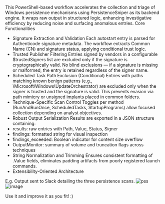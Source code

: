 This PowerShell-based workflow accelerates the collection and triage of Windows persistence mechanisms using PersistenceSniper as its backend engine. It wraps raw output in structured logic, enhancing investigative efficiency by reducing noise and surfacing anomalous entries.
Core Functionalities
- Signature Extraction and Validation
Each autostart entry is parsed for Authenticode signature metadata. The workflow extracts Common Name (CN) and signature status, applying conditional trust logic.
- Trusted Publisher Filtering
Entries signed by vendors in a configurable $trustedSigners list are excluded only if the signature is cryptographically valid. No blind exclusions — if a signature is missing or malformed, the entry is retained regardless of the signer name.
- Scheduled Task Path Exclusion (Conditional)
Entries with paths matching known benign patterns (e.g., \Microsoft\Windows\UpdateOrchestrator) are excluded only when the signer is trusted and the signature is valid. This prevents evasion via path mimicry or unsigned implants placed in common folders.
- Technique-Specific Scan Control
Toggles per method (RunAndRunOnce, ScheduledTasks, StartupPrograms) allow focused collection depending on analyst objectives.
- Robust Output Serialization
Results are exported in a JSON structure containing:
- results: raw entries with Path, Value, Status, Signer
- findings: formatted string for visual inspection
- findings_exceeded: Boolean indicator for content size overflow
- OutputMonitor: summary of volume and truncation flags across techniques
- String Normalization and Trimming
Ensures consistent formatting of .Value fields, eliminates padding artifacts from poorly registered launch commands.
- Extensibility-Oriented Architecture

E.g. Output sent to Slack detailing the three persistence scans.
![pss](https://github.com/user-attachments/assets/67f0d64f-3f80-4e46-9bf7-a3d9ad257866)
![image](https://github.com/user-attachments/assets/09796cef-e208-4c0c-b8a2-0b9c9af41a96)


Use it and improve it as you fit! :) 
